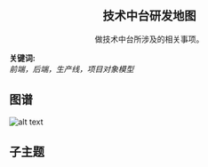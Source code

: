 <h2 align="center">技术中台研发地图</h2>
<p align="center">做技术中台所涉及的相关事项。</p>

**关键词:**<br/> 
*前端，后端，生产线，项目对象模型*

## 图谱
![alt text](https://github.com/gonglei007/GameDevMind/blob/main/exports/4.5.技术中台研发地图.png?raw=true)

## 子主题
